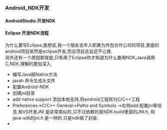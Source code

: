 ### Android_NDK开发
#### AndroidStudio 开发NDK



#### Eclipse 开发NDK流程
为什么要写Eclipse,我想说,我一个朋友去年入职某为外包合作公司的项目,里面的android项目依然是eclipse开发,而且项目总监还不让换.  
另外还有一个原因那就是,只有用了Eclipse你才知道为什么要用NDK,Java调用C,NDK,理解的更加深入.
* 编写Java层Native方法
* javah 命令生成头文件
* 配置Android-NDK
* 创建jni目录
* add native support 添加本地支持,将android工程转为C/C++工程
* Preferences->C/C++ General->Paths and Symbols ->右侧add 配置jni等信息.和VS开发JNI 是非常类似的,只不过依赖的是NDK-build里面的JNI.h, 和java-sdk的jni.h 是一样的.只是ndk做了封装.
* 
